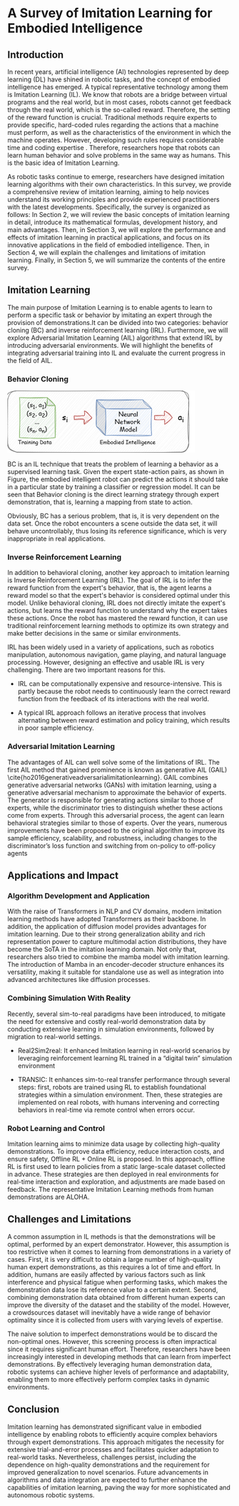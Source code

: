 # A Survey of Imitation Learning for Embodied Intelligence

## Introduction

In recent years, artificial intelligence (AI) technologies represented by deep learning (DL) have shined in robotic tasks, and the concept of embodied intelligence has emerged. A typical representative technology among them is Imitation Learning (IL). We know that robots are a bridge between virtual programs and the real world, but in most cases, robots cannot get feedback through the real world, which is the so-called reward. Therefore, the setting of the reward function is crucial. Traditional methods require experts to provide specific, hard-coded rules regarding the actions that a machine must perform, as well as the characteristics of the environment in which the machine operates. However, developing such rules requires considerable time and coding expertise . Therefore, researchers hope that robots can learn human behavior and solve problems in the same way as humans. This is the basic idea of Imitation Learning.

As robotic tasks continue to emerge, researchers have designed imitation learning algorithms with their own characteristics. In this survey, we provide a comprehensive review of imitation learning, aiming to help novices understand its working principles and provide experienced practitioners with the latest developments. Specifically, the survey is organized as follows: In Section 2, we will review the basic concepts of imitation learning in detail, introduce its mathematical formulas, development history, and main advantages. Then, in Section 3, we will explore the performance and effects of imitation learning in practical applications, and focus on its innovative applications in the field of embodied intelligence. Then, in Section 4, we will explain the challenges and limitations of imitation learning. Finally, in Section 5, we will summarize the contents of the entire survey.

## Imitation Learning

The main purpose of Imitation Learning is to enable agents to learn to perform a specific task or behavior by imitating an expert through the provision of demonstrations.It can be divided into two categories: behavior cloning (BC) and inverse reinforcement learning (IRL). Furthermore, we will explore Adversarial Imitation Learning (AIL) algorithms that extend IRL by introducing adversarial environments. We will highlight the benefits of integrating adversarial training into IL and evaluate the current progress in the field of AIL.

### Behavior Cloning

![Figure: A Flow Chart of Behavior Cloning where s is the input and a is the output](../../thinking/images/bc.drawio.png)

BC is an IL technique that treats the problem of learning a behavior as a supervised learning task. Given the expert state-action pairs, as shown in Figure, the embodied intelligent robot can predict the actions it should take in a particular state by training a classifier or regression model. It can be seen that Behavior cloning is the direct learning strategy through expert demonstration, that is, learning a mapping from state to action.

Obviously, BC has a serious problem, that is, it is very dependent on the data set. Once the robot encounters a scene outside the data set, it will behave uncontrollably, thus losing its reference significance, which is very inappropriate in real applications.

### Inverse Reinforcement Learning

In addition to behavioral cloning, another key approach to imitation learning is Inverse Reinforcement Learning (IRL). The goal of IRL is to infer the reward function from the expert's behavior, that is, the agent learns a reward model so that the expert's behavior is considered optimal under this model. Unlike behavioral cloning, IRL does not directly imitate the expert's actions, but learns the reward function to understand why the expert takes these actions. Once the robot has mastered the reward function, it can use traditional reinforcement learning methods to optimize its own strategy and make better decisions in the same or similar environments.

IRL has been widely used in a variety of applications, such as robotics manipulation, autonomous navigation, game playing, and natural language processing. However, designing an effective and usable IRL is very challenging. There are two important reasons for this.

- IRL can be computationally expensive and resource-intensive. This is partly because the robot needs to continuously learn the correct reward function from the feedback of its interactions with the real world.

- A typical IRL approach follows an iterative process that involves alternating between reward estimation and policy training, which results in poor sample efficiency.

### Adversarial Imitation Learning

The advantages of AIL can well solve some of the limitations of IRL. The first AIL method that gained prominence is known as generative AIL (GAIL) \cite{ho2016generativeadversarialimitationlearning}. GAIL combines generative adversarial networks (GANs) with imitation learning, using a generative adversarial mechanism to approximate the behavior of experts. The generator is responsible for generating actions similar to those of experts, while the discriminator tries to distinguish whether these actions come from experts. Through this adversarial process, the agent can learn behavioral strategies similar to those of experts. Over the years, numerous improvements have been proposed to the original algorithm to improve its sample efficiency, scalability, and robustness, including changes to the discriminator’s loss function and switching from on-policy to off-policy agents


## Applications and Impact

### Algorithm Development and Application

With the raise of Transformers in NLP and CV domains, modern imitation learning methods have adopted Transformers as their backbone. In addition, the application of diffusion model provides advantages for imitation learning. Due to their strong generalization ability and rich representation power to capture multimodal action distributions, they have become the SoTA in the imitation learning domain. Not only that, researchers also tried to combine the mamba model with imitation learning. The introduction of Mamba in an encoder-decoder structure enhances its versatility, making it suitable for standalone use as well as integration into advanced architectures like diffusion processes.

### Combining Simulation With Reality

Recently, several sim-to-real paradigms have been introduced, to mitigate the need for extensive and costly real-world demonstration data by conducting extensive learning in simulation environments, followed by migration to real-world settings.

- Real2Sim2real: It enhanced Imitation learning in real-world scenarios by leveraging reinforcement learning RL trained in a “digital twin” simulation environment

- TRANSIC: It enhances sim-to-real transfer performance through several steps: first, robots are trained using RL to establish foundational strategies within a simulation environment. Then, these strategies are implemented on real robots, with humans intervening and correcting behaviors in real-time via remote control when errors occur.

### Robot Learning and Control

Imitation learning aims to minimize data usage by collecting high-quality demonstrations. To improve data efficiency, reduce interaction costs, and ensure safety, Offline RL + Online RL is proposed. In this approach, offline RL is first used to learn policies from a static large-scale dataset collected in advance. These strategies are then deployed in real environments for real-time interaction and exploration, and adjustments are made based on feedback. The representative Imitation Learning methods from human demonstrations are ALOHA.



## Challenges and Limitations

A common assumption in IL methods is that the demonstrations will be optimal, performed by an expert demonstrator. However, this assumption is too restrictive when it comes to learning from demonstrations in a variety of cases. First, it is very difficult to obtain a large number of high-quality human expert demonstrations, as this requires a lot of time and effort. In addition, humans are easily affected by various factors such as link interference and physical fatigue when performing tasks, which makes the demonstration data lose its reference value to a certain extent. Second, combining demonstration data obtained from different human experts can improve the diversity of the dataset and the stability of the model. However, a crowdsources dataset will inevitably have a wide range of behavior optimality since it is collected from users with varying levels of expertise.

The naive solution to imperfect demonstrations would be to discard the non-optimal ones. However, this screening process is often impractical since it requires significant human effort. Therefore, researchers have been increasingly interested in developing methods that can learn from imperfect demonstrations. By effectively leveraging human demonstration data, robotic systems can achieve higher levels of performance and adaptability, enabling them to more effectively perform complex tasks in dynamic environments.


## Conclusion

Imitation learning has demonstrated significant value in embodied intelligence by enabling robots to efficiently acquire complex behaviors through expert demonstrations. This approach mitigates the necessity for extensive trial-and-error processes and facilitates quicker adaptation to real-world tasks. Nevertheless, challenges persist, including the dependence on high-quality demonstrations and the requirement for improved generalization to novel scenarios. Future advancements in algorithms and data integration are expected to further enhance the capabilities of imitation learning, paving the way for more sophisticated and autonomous robotic systems.